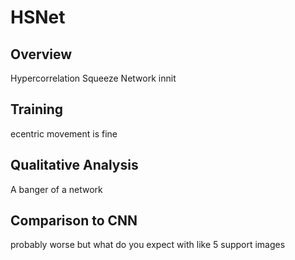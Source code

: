 # HSNet
## Overview
Hypercorrelation Squeeze Network innit

## Training
ecentric movement is fine

## Qualitative Analysis
A banger of a network

## Comparison to CNN
probably worse but what do you expect with like 5 support images